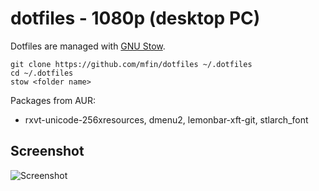 dotfiles - 1080p (desktop PC)
=============================

Dotfiles are managed with [GNU Stow](https://www.gnu.org/software/stow/).

```
git clone https://github.com/mfin/dotfiles ~/.dotfiles
cd ~/.dotfiles
stow <folder name>
```

Packages from AUR:
* rxvt-unicode-256xresources, dmenu2, lemonbar-xft-git, stlarch_font

Screenshot
----------
![Screenshot](http://i.imgur.com/ice8XyJ.png "bspwm on Arch, 1920x1080")
